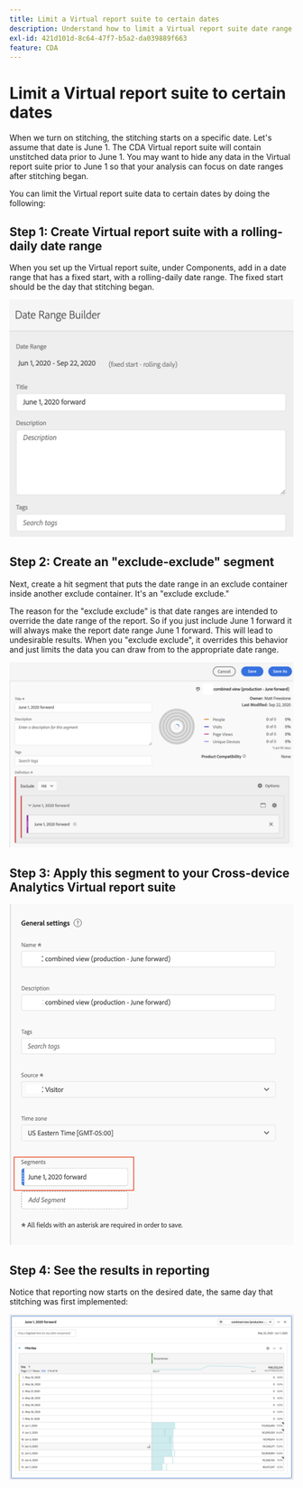 ```yaml
---
title: Limit a Virtual report suite to certain dates
description: Understand how to limit a Virtual report suite date range to focus on stitched data only.
exl-id: 421d101d-8c64-47f7-b5a2-da039889f663
feature: CDA
---
```

# Limit a Virtual report suite to certain dates

When we turn on stitching, the stitching starts on a specific date. Let's assume that date is June 1. The CDA Virtual report suite will contain unstitched data prior to June 1. You may want to hide any data in the Virtual report suite prior to June 1 so that your analysis can focus on date ranges after stitching began.

You can limit the Virtual report suite data to certain dates by doing the following:

## Step 1: Create Virtual report suite with a rolling-daily date range

When you set up the Virtual report suite, under Components, add in a date range that has a fixed start, with a rolling-daily date range. The fixed start should be the day that stitching began.

![](assets/rolling-daily.png)

## Step 2: Create an "exclude-exclude" segment

Next, create a hit segment that puts the date range in an exclude container inside another exclude container. It's an "exclude exclude."

The reason for the "exclude exclude" is that date ranges are intended to override the date range of the report. So if you just include June 1 forward it will always make the report date range June 1 forward. This will lead to undesirable results. When you "exclude exclude", it overrides this behavior and just limits the data you can draw from to the appropriate date range.

![](assets/exclude-exclude.png)

## Step 3: Apply this segment to your Cross-device Analytics Virtual report suite

![](assets/apply-segment.png)

## Step 4: See the results in reporting

Notice that reporting now starts on the desired date, the same day that stitching was first implemented:

![](assets/report-limited-dates.png)

